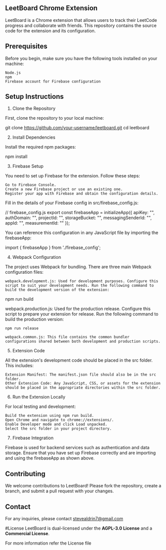 ## LeetBoard Chrome Extension

LeetBoard is a Chrome extension that allows users to track their LeetCode progress and collaborate with friends. This repository contains the source code for the extension and its configuration.

## Prerequisites

Before you begin, make sure you have the following tools installed on your machine:

    Node.js
    npm
    Firebase account for Firebase configuration

## Setup Instructions
1. Clone the Repository

First, clone the repository to your local machine:

git clone https://github.com/your-username/leetboard.git
cd leetboard

2. Install Dependencies

Install the required npm packages:

npm install

3. Firebase Setup

You need to set up Firebase for the extension. Follow these steps:

    Go to Firebase Console.
    Create a new Firebase project or use an existing one.
    Register your app with Firebase and obtain the configuration details.

Fill in the details of your Firebase config in src/firebase_config.js:

// firebase_config.js
export const firebaseApp = initializeApp({
  apiKey: "<fill-me>",
  authDomain: "<fill-me>",
  projectId: "<fill-me>",
  storageBucket: "<fill-me>",
  messagingSenderId: "<fill-me>",
  appId: "<fill-me>",
  measurementId: "<fill-me>"
});

You can reference this configuration in any JavaScript file by importing the firebaseApp:

import { firebaseApp } from './firebase_config';

4. Webpack Configuration

The project uses Webpack for bundling. There are three main Webpack configuration files:

    webpack.development.js: Used for development purposes. Configure this script to suit your development needs. Run the following command to build the development version of the extension:

npm run build

webpack.production.js: Used for the production release. Configure this script to prepare your extension for release. Run the following command to build the production version:

    npm run release

    webpack.common.js: This file contains the common bundler configurations shared between both development and production scripts.

5. Extension Code

All the extension's development code should be placed in the src folder. This includes:

    Extension Manifest: The manifest.json file should also be in the src folder.
    Other Extension Code: Any JavaScript, CSS, or assets for the extension should be placed in the appropriate directories within the src folder.

6. Run the Extension Locally

For local testing and development:

    Build the extension using npm run build.
    Open Chrome and navigate to chrome://extensions/.
    Enable Developer mode and click Load unpacked.
    Select the src folder in your project directory.

7. Firebase Integration

Firebase is used for backend services such as authentication and data storage. Ensure that you have set up Firebase correctly and are importing and using the firebaseApp as shown above.




## Contributing

We welcome contributions to LeetBoard! Please fork the repository, create a branch, and submit a pull request with your changes.

## Contact

For any inquiries, please contact stevealdrin7@gmail.com

#License
LeetBoard is dual-licensed under the **AGPL-3.0 License** and a **Commercial License**.

For more information refer the License file
